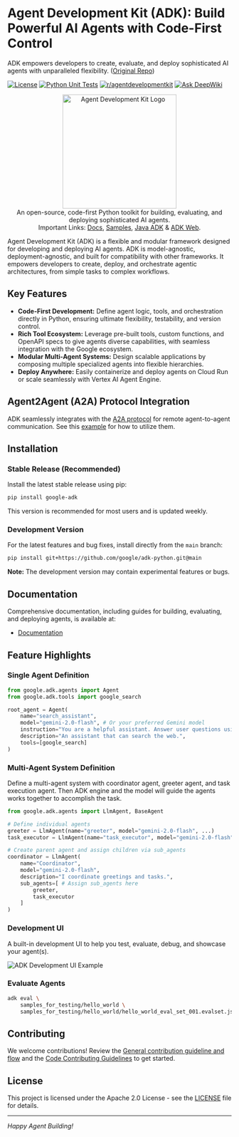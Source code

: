 # Agent Development Kit (ADK): Build Powerful AI Agents with Code-First Control

ADK empowers developers to create, evaluate, and deploy sophisticated AI agents with unparalleled flexibility. ([Original Repo](https://github.com/google/adk-python))

[![License](https://img.shields.io/badge/License-Apache_2.0-blue.svg)](LICENSE)
[![Python Unit Tests](https://github.com/google/adk-python/actions/workflows/python-unit-tests.yml/badge.svg)](https://github.com/google/adk-python/actions/workflows/python-unit-tests.yml)
[![r/agentdevelopmentkit](https://img.shields.io/badge/Reddit-r%2Fagentdevelopmentkit-FF4500?style=flat&logo=reddit&logoColor=white)](https://www.reddit.com/r/agentdevelopmentkit/)
[![Ask DeepWiki](https://deepwiki.com/badge.svg)](https://deepwiki.com/google/adk-python)

<div align="center">
  <img src="https://raw.githubusercontent.com/google/adk-python/main/assets/agent-development-kit.png" width="256" alt="Agent Development Kit Logo">
</div>

<div align="center">
  An open-source, code-first Python toolkit for building, evaluating, and deploying sophisticated AI agents.
</div>

<div align="center">
  Important Links:
  <a href="https://google.github.io/adk-docs/">Docs</a>,
  <a href="https://github.com/google/adk-samples">Samples</a>,
  <a href="https://github.com/google/adk-java">Java ADK</a> &
  <a href="https://github.com/google/adk-web">ADK Web</a>.
</div>

Agent Development Kit (ADK) is a flexible and modular framework designed for developing and deploying AI agents.  ADK is model-agnostic, deployment-agnostic, and built for compatibility with other frameworks.  It empowers developers to create, deploy, and orchestrate agentic architectures, from simple tasks to complex workflows.

## Key Features

*   **Code-First Development:** Define agent logic, tools, and orchestration directly in Python, ensuring ultimate flexibility, testability, and version control.
*   **Rich Tool Ecosystem:**  Leverage pre-built tools, custom functions, and OpenAPI specs to give agents diverse capabilities, with seamless integration with the Google ecosystem.
*   **Modular Multi-Agent Systems:** Design scalable applications by composing multiple specialized agents into flexible hierarchies.
*   **Deploy Anywhere:**  Easily containerize and deploy agents on Cloud Run or scale seamlessly with Vertex AI Agent Engine.

## Agent2Agent (A2A) Protocol Integration

ADK seamlessly integrates with the [A2A protocol](https://github.com/google-a2a/A2A/) for remote agent-to-agent communication.  See this [example](https://github.com/google-a2a/a2a-samples/tree/main/samples/python/agents/google_adk) for how to utilize them.

## Installation

### Stable Release (Recommended)

Install the latest stable release using pip:

```bash
pip install google-adk
```

This version is recommended for most users and is updated weekly.

### Development Version

For the latest features and bug fixes, install directly from the `main` branch:

```bash
pip install git+https://github.com/google/adk-python.git@main
```

**Note:**  The development version may contain experimental features or bugs.

## Documentation

Comprehensive documentation, including guides for building, evaluating, and deploying agents, is available at:

*   [Documentation](https://google.github.io/adk-docs)

## Feature Highlights

### Single Agent Definition

```python
from google.adk.agents import Agent
from google.adk.tools import google_search

root_agent = Agent(
    name="search_assistant",
    model="gemini-2.0-flash", # Or your preferred Gemini model
    instruction="You are a helpful assistant. Answer user questions using Google Search when needed.",
    description="An assistant that can search the web.",
    tools=[google_search]
)
```

### Multi-Agent System Definition

Define a multi-agent system with coordinator agent, greeter agent, and task execution agent. Then ADK engine and the model will guide the agents works together to accomplish the task.

```python
from google.adk.agents import LlmAgent, BaseAgent

# Define individual agents
greeter = LlmAgent(name="greeter", model="gemini-2.0-flash", ...)
task_executor = LlmAgent(name="task_executor", model="gemini-2.0-flash", ...)

# Create parent agent and assign children via sub_agents
coordinator = LlmAgent(
    name="Coordinator",
    model="gemini-2.0-flash",
    description="I coordinate greetings and tasks.",
    sub_agents=[ # Assign sub_agents here
        greeter,
        task_executor
    ]
)
```

### Development UI

A built-in development UI to help you test, evaluate, debug, and showcase your agent(s).

<img src="https://raw.githubusercontent.com/google/adk-python/main/assets/adk-web-dev-ui-function-call.png" alt="ADK Development UI Example"/>

### Evaluate Agents

```bash
adk eval \
    samples_for_testing/hello_world \
    samples_for_testing/hello_world/hello_world_eval_set_001.evalset.json
```

## Contributing

We welcome contributions! Review the [General contribution guideline and flow](https://google.github.io/adk-docs/contributing-guide/) and the [Code Contributing Guidelines](./CONTRIBUTING.md) to get started.

## License

This project is licensed under the Apache 2.0 License - see the [LICENSE](LICENSE) file for details.

---

*Happy Agent Building!*